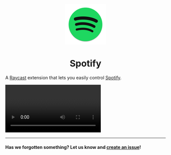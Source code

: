 <p align="center">
   <img src="assets/icon.png" height="128">
   <h1 align="center">Spotify</h1>
 </p>

A [Raycast](https://raycast.com/) extension that lets you easily control [Spotify](https://spotify.com).

![Example of Spotify Extension on Raycast](https://user-images.githubusercontent.com/15333662/144867047-d047c089-104d-4709-b28d-1d369a2dab8c.mp4)

---

#### Has we forgotten something? Let us know and [create an issue](https://github.com/raycast/extensions/issues/new/choose)!
